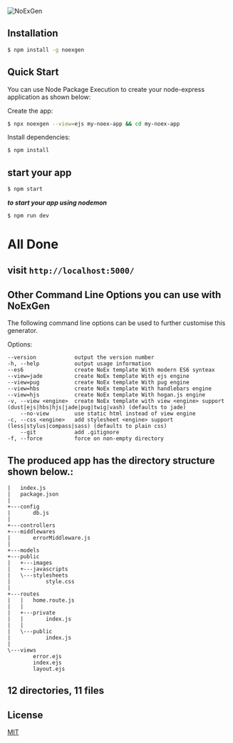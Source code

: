 ![NoExGen](https://socialify.git.ci/Yourstruggle11/NoExGen/image?description=1&descriptionEditable=NoExGen%20is%20a%20node.js%20express%20application%20generator%20with%20modern%20folder%20structure%2C%20namespace%2Fproject%20mapping%20and%20much%20more!%20It%20contains%20preconfigured%20Settings%20and%20Routing%20files%2C%20ready%20to%20be%20used%20in%20any%20project.&font=Bitter&forks=1&issues=1&language=1&name=1&owner=1&pattern=Charlie%20Brown&pulls=1&stargazers=1&theme=Light)


## Installation

```sh
$ npm install -g noexgen
```

## Quick Start

You can use Node Package Execution to create your node-express application as shown below:

Create the app:

```bash
$ npx noexgen --view=ejs my-noex-app && cd my-noex-app
```

Install dependencies:

```bash
$ npm install
```

## start your app

```bash
$ npm start
```

**_to start your app using nodemon_**

```bash
$ npm run dev
```

# All Done

## visit `http://localhost:5000/`

## Other Command Line Options you can use with NoExGen

The following command line options can be used to further customise this generator.

Options:

    --version            output the version number
    -h, --help           output usage information
    --es6                create NoEx template With modern ES6 synteax
    --view=jade          create NoEx template With ejs engine
    --view=pug           create NoEx template With pug engine
    --view=hbs           create NoEx template With handlebars engine
    --view=hjs           create NoEx template With hogan.js engine
    -v, --view <engine>  create NoEx template with view <engine> support (dust|ejs|hbs|hjs|jade|pug|twig|vash) (defaults to jade)
        --no-view        use static html instead of view engine
    -c, --css <engine>   add stylesheet <engine> support (less|stylus|compass|sass) (defaults to plain css)
        --git            add .gitignore
    -f, --force          force on non-empty directory

## The produced app has the directory structure shown below.:

    |   index.js
    |   package.json
    |
    +---config
    |       db.js
    |
    +---controllers
    +---middlewares
    |       errorMiddleware.js
    |
    +---models
    +---public
    |   +---images
    |   +---javascripts
    |   \---stylesheets
    |           style.css
    |
    +---routes
    |   |   home.route.js
    |   |
    |   +---private
    |   |       index.js
    |   |
    |   \---public
    |           index.js
    |
    \---views
            error.ejs
            index.ejs
            layout.ejs

## 12 directories, 11 files

## License

[MIT](LICENSE)
